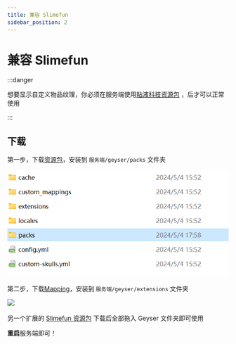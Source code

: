 ```yaml
---
title: 兼容 Slimefun
sidebar_position: 2
---
```


# 兼容 Slimefun

:::danger

想要显示自定义物品纹理，你必须在服务端使用[粘液科技资源包](https://github.com/xMikux/Slimefun-Resourcepack/releases)
，后才可以正常使用

:::

## 下载

第一步，下载[资源包](https://dl.8aka.org/plugins/Slimefun.mcpack)，安装到 `服务端/geyser/packs` 文件夹

![](_image/Geyser4.png)

第二步，下载[Mapping](https://dl.8aka.org/plugins/RYSurvival-SlimefunMapping.jar)，安装到 `服务端/geyser/extensions`
文件夹

![](Extended/_image/Geyser5.png)

另一个扩展的 [Slimefun 资源包](https://dl.8aka.org/plugins/slimefun-extension.zip) 下载后全部拖入 Geyser 文件夹即可使用

**重启**服务端即可！



